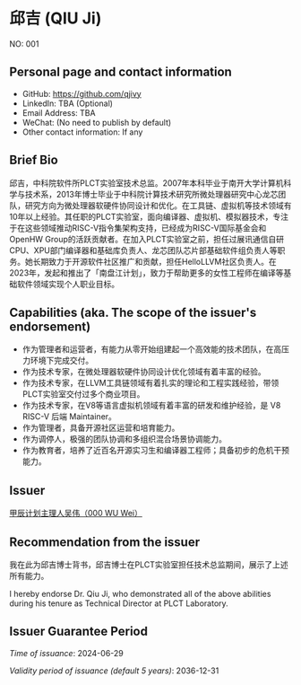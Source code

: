 # 邱吉 (QIU Ji)

NO: 001

## Personal page and contact information

- GitHub: https://github.com/qjivy
- LinkedIn: TBA (Optional)
- Email Address: TBA
- WeChat: (No need to publish by default)
- Other contact information: If any

## Brief Bio

邱吉，中科院软件所PLCT实验室技术总监。2007年本科毕业于南开大学计算机科学与技术系，2013年博士毕业于中科院计算技术研究所微处理器研究中心龙芯团队，研究方向为微处理器软硬件协同设计和优化。在工具链、虚拟机等技术领域有10年以上经验。其任职的PLCT实验室，面向编译器、虚拟机、模拟器技术，专注于在这些领域推动RISC-V指令集架构支持，已经成为RISC-V国际基金会和OpenHW Group的活跃贡献者。在加入PLCT实验室之前，担任过展讯通信自研CPU、XPU部门编译器和基础库负责人、龙芯团队芯片部基础软件组负责人等职务。她长期致力于开源软件社区推广和贡献，担任HelloLLVM社区负责人。在2023年，发起和推出了「南盘江计划」，致力于帮助更多的女性工程师在编译等基础软件领域实现个人职业目标。

## Capabilities (aka. The scope of the issuer's endorsement)

- 作为管理者和运营者，有能力从零开始组建起一个高效能的技术团队，在高压力环境下完成交付。
- 作为技术专家，在微处理器软硬件协同设计优化领域有着丰富的经验。
- 作为技术专家，在LLVM工具链领域有着扎实的理论和工程实践经验，带领PLCT实验室交付过多个商业项目。
- 作为技术专家，在V8等语言虚拟机领域有着丰富的研发和维护经验，是 V8 RISC-V 后端 Maintainer。
- 作为管理者，具备开源社区运营和培育能力。
- 作为调停人，极强的团队协调和多组织混合场景协调能力。
- 作为教育者，培养了近百名开源实习生和编译器工程师；具备初步的危机干预能力。

## Issuer

[甲辰计划主理人吴伟（000 WU Wei）](./000-WU-WEI.md)

## Recommendation from the issuer

我在此为邱吉博士背书，邱吉博士在PLCT实验室担任技术总监期间，展示了上述所有能力。

I hereby endorse Dr. Qiu Ji, who demonstrated all of the above abilities during his tenure as Technical Director at PLCT Laboratory.

## Issuer Guarantee Period

*Time of issuance*: 2024-06-29

*Validity period of issuance (default 5 years)*: 2036-12-31
